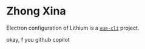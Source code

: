 # Zhong Xina

Electron configuration of Lithium is a [`vue-cli`](https://cli.vuejs.org/guide/installation.html) project.

okay, f you github copilot
